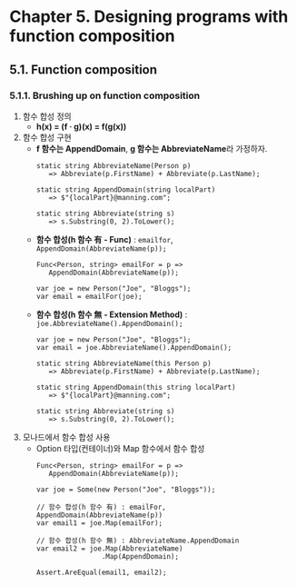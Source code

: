 # Chapter 5. Designing programs with function composition

## 5.1. Function composition

### 5.1.1. Brushing up on function composition
1. 함수 합성 정의
   - **h(x) = (f · g)(x) = f(g(x))**
1. 함수 합성 구현
   - **f 함수는 AppendDomain**, **g 함수는 AbbreviateName**라 가정하자.
     ```
     static string AbbreviateName(Person p)
        => Abbreviate(p.FirstName) + Abbreviate(p.LastName);

     static string AppendDomain(string localPart)
        => $"{localPart}@manning.com";

     static string Abbreviate(string s)
        => s.Substring(0, 2).ToLower();
     ```
   - **함수 합성(h 함수 有 - Func)** : ```emailfor```, ```AppendDomain(AbbreviateName(p));```
     ```
     Func<Person, string> emailFor = p => 
        AppendDomain(AbbreviateName(p));

     var joe = new Person("Joe", "Bloggs");
     var email = emailFor(joe);
     ```
   - **함수 합성(h 함수 無 - Extension Method)** : ```joe.AbbreviateName().AppendDomain();```
     ```
     var joe = new Person("Joe", "Bloggs");
     var email = joe.AbbreviateName().AppendDomain();

     static string AbbreviateName(this Person p)
        => Abbreviate(p.FirstName) + Abbreviate(p.LastName);

     static string AppendDomain(this string localPart)
        => $"{localPart}@manning.com";

     static string Abbreviate(string s)
        => s.Substring(0, 2).ToLower();
     ```   
1. 모나드에서 함수 합성 사용
   - Option 타입(컨테이너)와 Map 함수에서 함수 합성
     ```
     Func<Person, string> emailFor = p => 
        AppendDomain(AbbreviateName(p));

     var joe = Some(new Person("Joe", "Bloggs"));

     // 함수 합성(h 함수 有) : emailFor, AppendDomain(AbbreviateName(p))
     var email1 = joe.Map(emailFor);

     // 함수 합성(h 함수 無) : AbbreviateName.AppendDomain
     var email2 = joe.Map(AbbreviateName)
                     .Map(AppendDomain);

     Assert.AreEqual(email1, email2);
     ```
